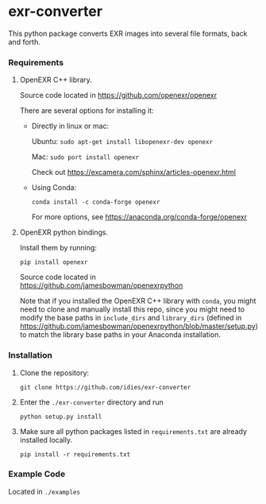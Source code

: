 # exr-converter
This python package converts EXR images into several file formats, back and forth.

### Requirements
1.  OpenEXR C++ library. 

    Source code located in https://github.com/openexr/openexr
    
    There are several options for installing it:

    * Directly in linux or mac:    

      Ubuntu: `sudo apt-get install libopenexr-dev openexr`
      
      Mac: `sudo port install openexr`

       Check out https://excamera.com/sphinx/articles-openexr.html

    * Using Conda:

       `conda install -c conda-forge openexr`
          
       For more options, see https://anaconda.org/conda-forge/openexr
  
2. OpenEXR python bindings.

    Install them by running: 
    
    `pip install openexr`

    Source code located in https://github.com/jamesbowman/openexrpython 
    
    Note that if you installed the OpenEXR C++ library with `conda`, you might need to 
    clone and manually install this repo, since you might need to modify the base paths in `include_dirs` and `library_dirs` (defined in https://github.com/jamesbowman/openexrpython/blob/master/setup.py) to match the library base paths in your Anaconda installation.

### Installation 
1. Clone the repository:
 
    `git clone https://github.com/idies/exr-converter`

2. Enter the `./exr-converter` directory and run

    `python setup.py install`

3. Make sure all python packages listed in `requirements.txt` are already installed locally.

    `pip install -r requirements.txt`
    
### Example Code
   Located in `./examples`
